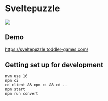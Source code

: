 # Sveltepuzzle

![](https://github.com/bersling/sveltepuzzle/blob/master/sveltehack-trailer1.gif)

## Demo

https://sveltepuzzle.toddler-games.com/

## Getting set up for development


```
nvm use 16
npm ci
cd client && npm ci && cd ..
npm start
npm run convert
```
